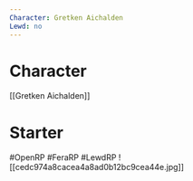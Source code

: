 ```yaml
---
Character: Gretken Aichalden
Lewd: no
---
```

# Character
[[Gretken Aichalden]]

# Starter


#OpenRP #FeraRP #LewdRP
![[cedc974a8cacea4a8ad0b12bc9cea44e.jpg]]